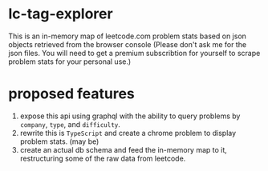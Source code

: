 # lc-tag-explorer

This is an in-memory map of leetcode.com problem stats based on json objects retrieved from the browser console (Please don't ask me for the json files. You will need to get a premium subscribtion for yourself to scrape problem stats for your personal use.) 

# proposed features
1. expose this api using graphql with the ability to query problems by `company`, `type`, and `difficulty`.
2. rewrite this is `TypeScript` and create a chrome problem to display problem stats. (may be)
3. create an actual db schema and feed the in-memory map to it, restructuring some of the raw data from leetcode.
